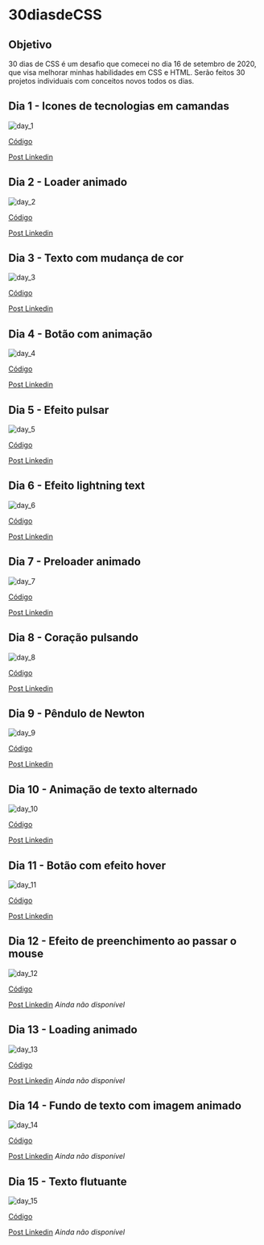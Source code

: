 # 30diasdeCSS

## Objetivo
30 dias de CSS é um desafio que comecei no dia 16 de setembro de 2020, que visa melhorar minhas habilidades em CSS e HTML. Serão feitos 30 projetos individuais com conceitos novos todos os dias.

## Dia 1 - Icones de tecnologias em camandas
![day_1](https://user-images.githubusercontent.com/45572994/93719798-4b2c1f80-fb5b-11ea-8e25-fb02ad95289a.gif)

[Código](https://github.com/leoamoedo10/30DaysOfCSS/tree/master/Desafios/Dia%201)

[Post Linkedin](https://www.linkedin.com/posts/leonardo-amoedo_30diasdecss-dia1-activity-6713518303077244928-b6DR)

## Dia 2 - Loader animado
![day_2](https://user-images.githubusercontent.com/45572994/93720001-b4606280-fb5c-11ea-93a1-a1bf900b4245.gif)

[Código](https://github.com/leoamoedo10/30DaysOfCSS/tree/master/Desafios/Dia%202)

[Post Linkedin](https://www.linkedin.com/posts/leonardo-amoedo_30diasdecss-dia2-activity-6714246382053556224-bATX)

## Dia 3 - Texto com mudança de cor 
![day_3](https://user-images.githubusercontent.com/45572994/94052539-773fde80-fdaf-11ea-9438-2dfe15d6c17d.gif)

[Código](https://github.com/leoamoedo10/30DaysOfCSS/tree/master/Desafios/Dia%203)

[Post Linkedin](https://www.linkedin.com/posts/leonardo-amoedo_30diasdecss-dia3-activity-6714605391226916864-dlnl)

## Dia 4 - Botão com animação
![day_4](https://user-images.githubusercontent.com/45572994/93919570-3f1f9980-fce4-11ea-9017-99c949204cd8.gif)

[Código](https://github.com/leoamoedo10/30DaysOfCSS/tree/master/Desafios/Dia%204)

[Post Linkedin](https://www.linkedin.com/posts/leonardo-amoedo_30diasdecss-dia4-activity-6714966764809146368-dtAX)

## Dia 5 - Efeito pulsar
![day_5](https://user-images.githubusercontent.com/45572994/93919806-9887c880-fce4-11ea-9e6c-a547baf3e0f3.gif)

[Código](https://github.com/leoamoedo10/30DaysOfCSS/tree/master/Desafios/Dia%205)

[Post Linkedin](https://www.linkedin.com/posts/leonardo-amoedo_30diasdecss-dia5-activity-6715322927937556480-SWd9)

## Dia 6 - Efeito lightning text
![day_6](https://user-images.githubusercontent.com/45572994/93920120-1f3ca580-fce5-11ea-8b6d-c546c8935af6.gif)

[Código](https://github.com/leoamoedo10/30DaysOfCSS/tree/master/Desafios/Dia%206)

[Post Linkedin](https://www.linkedin.com/posts/leonardo-amoedo_30diasdecss-dia6-activity-6716409298613768192-YzxI)

## Dia 7 - Preloader animado
![day_7](https://user-images.githubusercontent.com/45572994/94051026-60988800-fdad-11ea-85fb-0cc49d809be7.gif)

[Código](https://github.com/leoamoedo10/30DaysOfCSS/tree/master/Desafios/Dia%207)

[Post Linkedin](https://www.linkedin.com/posts/leonardo-amoedo_30diasdecss-dia7-activity-6716778653440602112-Tp5Z)

## Dia 8 - Coração pulsando
![day_8](https://user-images.githubusercontent.com/45572994/94184865-ecc4b100-fe7a-11ea-9947-7acb1d15cd0e.gif)

[Código](https://github.com/leoamoedo10/30DaysOfCSS/tree/master/Desafios/Dia%208)

[Post Linkedin](https://www.linkedin.com/posts/leonardo-amoedo_30diasdecss-dia8-activity-6717145939288592385-MpmG)

## Dia 9 - Pêndulo de Newton
![day_9](https://user-images.githubusercontent.com/45572994/94300305-2b23a400-ff3f-11ea-855b-2309394ffc0d.gif)

[Código](https://github.com/leoamoedo10/30DaysOfCSS/tree/master/Desafios/Dia%209)

[Post Linkedin](https://www.linkedin.com/posts/leonardo-amoedo_30diasdecss-dia9-activity-6717791864084295680-TaH3)

## Dia 10 - Animação de texto alternado
![day_10](https://user-images.githubusercontent.com/45572994/94468431-c795b280-019a-11eb-9a35-c471555dbd4f.gif)

[Código](https://github.com/leoamoedo10/30DaysOfCSS/tree/master/Desafios/Dia%2010)

[Post Linkedin](https://www.linkedin.com/posts/leonardo-amoedo_30diasdecss-activity-6718217334781173760-cokQ)

## Dia 11 - Botão com efeito hover
![day_11](https://user-images.githubusercontent.com/45572994/94600988-2c1f4300-0269-11eb-9de5-f8f23f16d13a.gif)

[Código](https://github.com/leoamoedo10/30DaysOfCSS/tree/master/Desafios/Dia%2011)

[Post Linkedin](https://www.linkedin.com/posts/leonardo-amoedo_30diasdecss-dia11-activity-6718585398508965888-S9pL)

## Dia 12 - Efeito de preenchimento ao passar o mouse
![day_12](https://user-images.githubusercontent.com/45572994/94726020-0a8a8e00-0333-11eb-972f-f4f4daf91ace.gif)

[Código](https://github.com/leoamoedo10/30DaysOfCSS/tree/master/Desafios/Dia%2012)

[Post Linkedin]() *Ainda não disponível*

## Dia 13 - Loading animado
![day_13](https://user-images.githubusercontent.com/45572994/94929443-7f78d780-049b-11eb-9b64-bc55eba3ac05.gif)

[Código](https://github.com/leoamoedo10/30DaysOfCSS/tree/master/Desafios/Dia%2013)

[Post Linkedin]() *Ainda não disponível*

## Dia 14 - Fundo de texto com imagem animado
![day_14](https://user-images.githubusercontent.com/45572994/94998399-ebd10500-0587-11eb-8bd4-9e37d777e961.gif)

[Código](https://github.com/leoamoedo10/30DaysOfCSS/tree/master/Desafios/Dia%2014)

[Post Linkedin]() *Ainda não disponível*

## Dia 15 - Texto flutuante
![day_15](https://user-images.githubusercontent.com/45572994/95023573-3455f480-0654-11eb-8b60-218b4fb3a9ed.gif)

[Código](https://github.com/leoamoedo10/30DaysOfCSS/tree/master/Desafios/Dia%2015)

[Post Linkedin]() *Ainda não disponível*